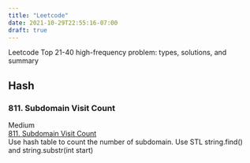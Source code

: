 ```yaml
---
title: "Leetcode"
date: 2021-10-29T22:55:16-07:00
draft: true
---
```

Leetcode Top 21-40 high-frequency problem: types, solutions, and summary
<!--more-->
## Hash
### 811. Subdomain Visit Count
Medium  
[811. Subdomain Visit Count](https://leetcode.com/problems/subdomain-visit-count/)  
Use hash table to count the number of subdomain. Use STL string.find() and string.substr(int start)

